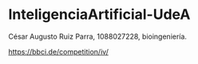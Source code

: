 # InteligenciaArtificial-UdeA

César Augusto Ruiz Parra, 1088027228, bioingeniería.


https://bbci.de/competition/iv/
